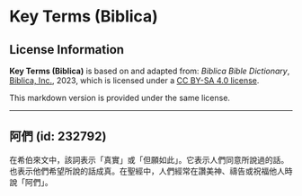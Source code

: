 # Key Terms (Biblica)

## License Information

**Key Terms (Biblica)** is based on and adapted from: _Biblica Bible Dictionary_, [Biblica, Inc.](https://www.biblica.com/), 2023, which is licensed under a [CC BY-SA 4.0 license](https://creativecommons.org/licenses/by-sa/4.0/legalcode.en).

This markdown version is provided under the same license.



--------------------------------

## 阿們 (id: 232792)

在希伯來文中，該詞表示「真實」或「但願如此」。它表示人們同意所說過的話。也表示他們希望所說的話成真。在聖經中，人們經常在讚美神、禱告或祝福他人時說「阿們」。


